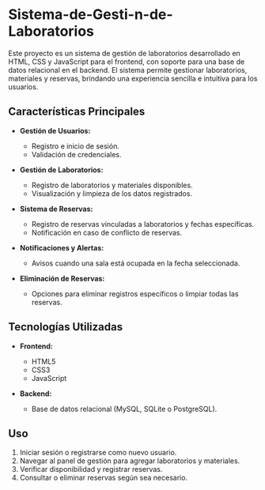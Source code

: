 # Sistema-de-Gesti-n-de-Laboratorios

Este proyecto es un sistema de gestión de laboratorios desarrollado en HTML, CSS y JavaScript para el frontend, con soporte para una base de datos relacional en el backend. El sistema permite gestionar laboratorios, materiales y reservas, brindando una experiencia sencilla e intuitiva para los usuarios.

## Características Principales
- **Gestión de Usuarios:**
  - Registro e inicio de sesión.
  - Validación de credenciales.

- **Gestión de Laboratorios:**
  - Registro de laboratorios y materiales disponibles.
  - Visualización y limpieza de los datos registrados.

- **Sistema de Reservas:**
  - Registro de reservas vinculadas a laboratorios y fechas específicas.
  - Notificación en caso de conflicto de reservas.

- **Notificaciones y Alertas:**
  - Avisos cuando una sala está ocupada en la fecha seleccionada.

- **Eliminación de Reservas:**
  - Opciones para eliminar registros específicos o limpiar todas las reservas.

## Tecnologías Utilizadas
- **Frontend:**
  - HTML5
  - CSS3
  - JavaScript

- **Backend:**
  - Base de datos relacional (MySQL, SQLite o PostgreSQL).

## Uso
1. Iniciar sesión o registrarse como nuevo usuario.
2. Navegar al panel de gestión para agregar laboratorios y materiales.
3. Verificar disponibilidad y registrar reservas.
4. Consultar o eliminar reservas según sea necesario.


